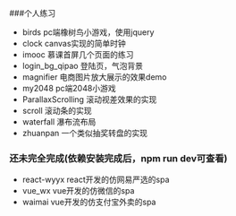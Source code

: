 ###个人练习

+ birds   pc端橡树鸟小游戏，使用jquery
+ clock   canvas实现的简单时钟
+ imooc   慕课首屏几个页面的练习
+ login_bg_qipao   登陆页，气泡背景
+ magnifier   电商图片放大展示的效果demo
+ my2048   pc端2048小游戏
+ ParallaxScrolling 滚动视差效果的实现
+ scroll 滚动条的实现
+ waterfall 瀑布流布局
+ zhuanpan 一个类似抽奖转盘的实现


### 还未完全完成(依赖安装完成后，npm run dev可查看)
+ react-wyyx react开发的仿网易严选的spa
+ vue_wx vue开发的仿微信的spa
+ waimai vue开发的仿支付宝外卖的spa